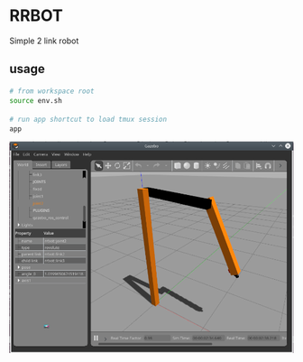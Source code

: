 
# RRBOT

Simple 2 link robot

## usage

```bash
# from workspace root
source env.sh

# run app shortcut to load tmux session
app
```


![alt text](images/rrbot_gazebo.png)